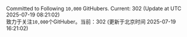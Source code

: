 Committed to Following `10,000` GitHubers. Current: <!-- FOLLOWING_COUNT -->302<!-- FOLLOWING_COUNT --> (Update at UTC <!-- LAST_UPDATED -->2025-07-19 08:21:02<!-- LAST_UPDATED -->)<br>
致力于关注`10,000`个GitHuber。当前：<!-- FOLLOWING_COUNT -->302<!-- FOLLOWING_COUNT --> (更新于北京时间 <!-- LAST_UPDATED_CST -->2025-07-19 16:21:02<!-- LAST_UPDATED_CST -->)
